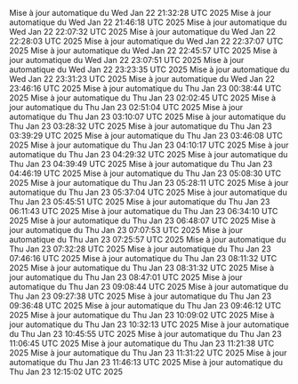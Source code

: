 Mise à jour automatique du Wed Jan 22 21:32:28 UTC 2025
Mise à jour automatique du Wed Jan 22 21:46:18 UTC 2025
Mise à jour automatique du Wed Jan 22 22:07:32 UTC 2025
Mise à jour automatique du Wed Jan 22 22:28:03 UTC 2025
Mise à jour automatique du Wed Jan 22 22:37:07 UTC 2025
Mise à jour automatique du Wed Jan 22 22:45:57 UTC 2025
Mise à jour automatique du Wed Jan 22 23:07:51 UTC 2025
Mise à jour automatique du Wed Jan 22 23:23:35 UTC 2025
Mise à jour automatique du Wed Jan 22 23:31:23 UTC 2025
Mise à jour automatique du Wed Jan 22 23:46:16 UTC 2025
Mise à jour automatique du Thu Jan 23 00:38:44 UTC 2025
Mise à jour automatique du Thu Jan 23 02:02:45 UTC 2025
Mise à jour automatique du Thu Jan 23 02:51:04 UTC 2025
Mise à jour automatique du Thu Jan 23 03:10:07 UTC 2025
Mise à jour automatique du Thu Jan 23 03:28:32 UTC 2025
Mise à jour automatique du Thu Jan 23 03:39:29 UTC 2025
Mise à jour automatique du Thu Jan 23 03:46:08 UTC 2025
Mise à jour automatique du Thu Jan 23 04:10:17 UTC 2025
Mise à jour automatique du Thu Jan 23 04:29:32 UTC 2025
Mise à jour automatique du Thu Jan 23 04:39:49 UTC 2025
Mise à jour automatique du Thu Jan 23 04:46:19 UTC 2025
Mise à jour automatique du Thu Jan 23 05:08:30 UTC 2025
Mise à jour automatique du Thu Jan 23 05:28:11 UTC 2025
Mise à jour automatique du Thu Jan 23 05:37:04 UTC 2025
Mise à jour automatique du Thu Jan 23 05:45:51 UTC 2025
Mise à jour automatique du Thu Jan 23 06:11:43 UTC 2025
Mise à jour automatique du Thu Jan 23 06:34:10 UTC 2025
Mise à jour automatique du Thu Jan 23 06:48:07 UTC 2025
Mise à jour automatique du Thu Jan 23 07:07:53 UTC 2025
Mise à jour automatique du Thu Jan 23 07:25:57 UTC 2025
Mise à jour automatique du Thu Jan 23 07:32:28 UTC 2025
Mise à jour automatique du Thu Jan 23 07:46:16 UTC 2025
Mise à jour automatique du Thu Jan 23 08:11:32 UTC 2025
Mise à jour automatique du Thu Jan 23 08:31:32 UTC 2025
Mise à jour automatique du Thu Jan 23 08:47:01 UTC 2025
Mise à jour automatique du Thu Jan 23 09:08:44 UTC 2025
Mise à jour automatique du Thu Jan 23 09:27:38 UTC 2025
Mise à jour automatique du Thu Jan 23 09:36:48 UTC 2025
Mise à jour automatique du Thu Jan 23 09:46:12 UTC 2025
Mise à jour automatique du Thu Jan 23 10:09:02 UTC 2025
Mise à jour automatique du Thu Jan 23 10:32:13 UTC 2025
Mise à jour automatique du Thu Jan 23 10:45:55 UTC 2025
Mise à jour automatique du Thu Jan 23 11:06:45 UTC 2025
Mise à jour automatique du Thu Jan 23 11:21:38 UTC 2025
Mise à jour automatique du Thu Jan 23 11:31:22 UTC 2025
Mise à jour automatique du Thu Jan 23 11:46:13 UTC 2025
Mise à jour automatique du Thu Jan 23 12:15:02 UTC 2025
